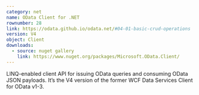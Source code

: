 ```yaml
---
category: net
name: OData Client for .NET
rownumber: 28
link: https://odata.github.io/odata.net/#04-01-basic-crud-operations
version: V4
object: Client
downloads:
  - source: nuget gallery
    link: https://www.nuget.org/packages/Microsoft.OData.Client/
---
```

LINQ-enabled client API for issuing OData queries and consuming OData JSON payloads. It’s the V4 version of the former WCF Data Services Client for OData v1-3.

